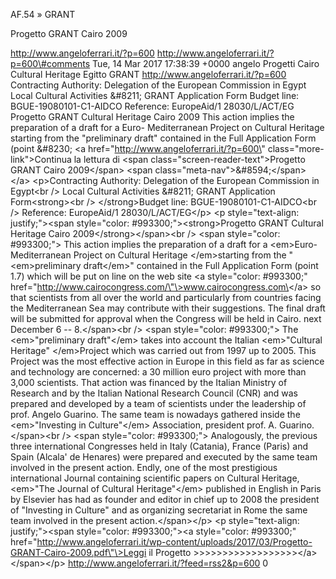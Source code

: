 AF.54 » GRANT

Progetto GRANT Cairo 2009

http://www.angeloferrari.it/?p=600 http://www.angeloferrari.it/?p=600\#comments Tue, 14 Mar 2017 17:38:39 +0000 angelo Progetti Cairo Cultural Heritage Egitto GRANT http://www.angeloferrari.it/?p=600 Contracting Authority: Delegation of the European Commission in Egypt Local Cultural Activities &\#8211; GRANT Application Form Budget line: BGUE-19080101-C1-AIDCO Reference: EuropeAid/1 28030/L/ACT/EG Progetto GRANT Cultural Heritage Cairo 2009 This action implies the preparation of a draft for a Euro- Mediterranean Project on Cultural Heritage starting from the "preliminary draft" contained in the Full Application Form (point &\#8230; \<a href=\"http://www.angeloferrari.it/?p=600\" class=\"more-link\"\>Continua la lettura di \<span class=\"screen-reader-text\"\>Progetto GRANT Cairo 2009\</span\> \<span class=\"meta-nav\"\>&\#8594;\</span\>\</a\> \<p\>Contracting Authority: Delegation of the European Commission in Egypt\<br /\> Local Cultural Activities &\#8211; GRANT Application Form\<strong\>\<br /\> \</strong\>Budget line: BGUE-19080101-C1-AIDCO\<br /\> Reference: EuropeAid/1 28030/L/ACT/EG\</p\> \<p style=\"text-align: justify;\"\>\<span style=\"color: \#993300;\"\>\<strong\>Progetto GRANT Cultural Heritage Cairo 2009\</strong\>\</span\>\<br /\> \<span style=\"color: \#993300;\"\> This action implies the preparation of a draft for a \<em\>Euro- Mediterranean Project on Cultural Heritage \</em\>starting from the "\<em\>preliminary draft\</em\>" contained in the Full Application Form (point 1.7) which will be put on line on the web site \<a style=\"color: \#993300;\" href=\"http://www.cairocongress.com/\"\>www.cairocongress.com\</a\> so that scientists from all over the world  and particularly from countries facing the Mediterranean Sea may contribute with their suggestions. The final draft will be submitted for approval when the Congress will be held in Cairo. next December 6 -- 8.\</span\>\<br /\> \<span style=\"color: \#993300;\"\> The \<em\>"preliminary draft"\</em\> takes into account the Italian \<em\>"Cultural Heritage" \</em\>Project which was carried out from 1997 up to 2005. This Project was the most effective action in Europe in this field as far as science and technology are concerned: a 30 million euro project with more than 3,000 scientists. That action was financed by the Italian Ministry of Research and by the Italian National Research Council (CNR) and was prepared and developed by a team of scientists under the leadership of prof. Angelo Guarino. The same team is nowadays gathered inside the \<em\>"Investing in Culture"\</em\> Association, president prof. A. Guarino.\</span\>\<br /\> \<span style=\"color: \#993300;\"\> Analogously, the previous three international Congresses held in Italy (Catania), France (Paris) and Spain (Alcala' de Henares) were prepared and executed by the same team involved in the present action. Endly, one of the most prestigious international Journal containing scientific papers on Cultural Heritage, \<em\>"The Journal of Cultural Heritage"\</em\> published in English in Paris by Elsevier has had as founder and editor in chief up to 2008 the president of "Investing in Culture" and as organizing secretariat in Rome the same team involved in the present action.\</span\>\</p\> \<p style=\"text-align: justify;\"\>\<span style=\"color: \#993300;\"\>\<a style=\"color: \#993300;\" href=\"http://www.angeloferrari.it/wp-content/uploads/2017/03/Progetto-GRANT-Cairo-2009.pdf\"\>Leggi il Progetto &gt;&gt;&gt;&gt;&gt;&gt;&gt;&gt;&gt;&gt;&gt;&gt;&gt;&gt;&gt;&gt;&gt;&gt;\</a\>\</span\>\</p\> http://www.angeloferrari.it/?feed=rss2&p=600 0

